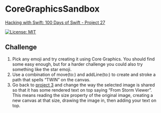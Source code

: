 # CoreGraphicsSandbox

[Hacking with Swift: 100 Days of Swift - Project 27][1]

[![License: MIT](https://img.shields.io/badge/License-MIT-yellow.svg)](https://opensource.org/licenses/MIT)

## Challenge

1. Pick any emoji and try creating it using Core Graphics. You should find some easy enough, but for a harder challenge you could also try something like the star emoji.
2. Use a combination of move(to:) and addLine(to:) to create and stroke a path that spells “TWIN” on the canvas.
3. Go back to [project 3](2) and change the way the selected image is shared so that it has some rendered text on top saying “From Storm Viewer”. This means reading the size property of the original image, creating a new canvas at that size, drawing the image in, then adding your text on top.

[1]: https://www.hackingwithswift.com/100/88
[2]: https://github.com/plr-100daysOfSwift/01-StormViewer/tree/project-27
